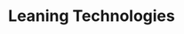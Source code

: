 ---
codehost: https://github.com/leaningtech
linkedin: https://linkedin.com/company/leaning-technologies-ltd
logohandle: leaningtech
sort: leaningtech
title: Leaning Technologies
twitter: https://x.com/leaningtech
website: https://leaningtech.com/
---